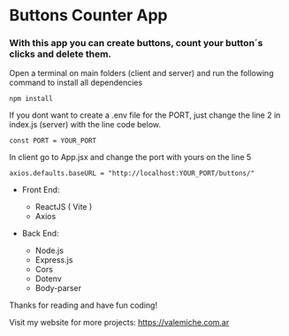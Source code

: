 # Buttons Counter App

### With this app you can create buttons, count your button´s clicks and delete them.

Open a terminal on main folders (client and server) and run the following command to install all dependencies

    npm install

 If you dont want to create a .env file for the PORT, just change the line 2 in index.js (server) with the line code below.

    const PORT = YOUR_PORT

In client go to App.jsx and change the port with yours on the line 5

    axios.defaults.baseURL = "http://localhost:YOUR_PORT/buttons/"

- Front End:

    - ReactJS ( Vite )
    - Axios

- Back End:

    - Node.js
    - Express.js
    - Cors
    - Dotenv
    - Body-parser

Thanks for reading and have fun coding!

Visit my website for more projects: https://valemiche.com.ar